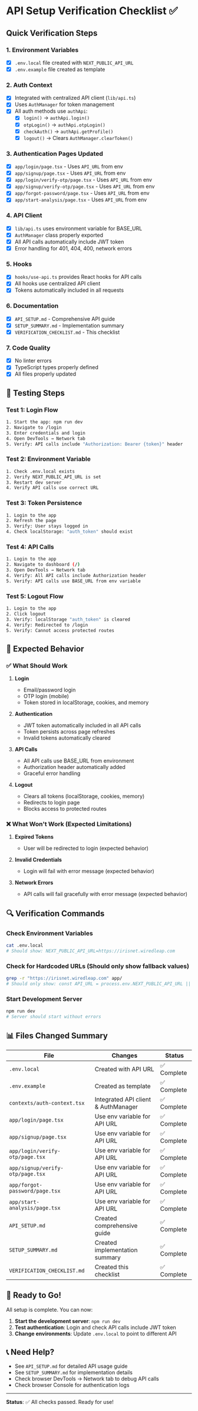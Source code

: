 # API Setup Verification Checklist ✅

## Quick Verification Steps

### 1. Environment Variables
- [x] `.env.local` file created with `NEXT_PUBLIC_API_URL`
- [x] `.env.example` file created as template

### 2. Auth Context
- [x] Integrated with centralized API client (`lib/api.ts`)
- [x] Uses `AuthManager` for token management
- [x] All auth methods use `authApi`:
  - [x] `login()` → `authApi.login()`
  - [x] `otpLogin()` → `authApi.otpLogin()`
  - [x] `checkAuth()` → `authApi.getProfile()`
  - [x] `logout()` → Clears `AuthManager.clearToken()`

### 3. Authentication Pages Updated
- [x] `app/login/page.tsx` - Uses `API_URL` from env
- [x] `app/signup/page.tsx` - Uses `API_URL` from env
- [x] `app/login/verify-otp/page.tsx` - Uses `API_URL` from env
- [x] `app/signup/verify-otp/page.tsx` - Uses `API_URL` from env
- [x] `app/forgot-password/page.tsx` - Uses `API_URL` from env
- [x] `app/start-analysis/page.tsx` - Uses `API_URL` from env

### 4. API Client
- [x] `lib/api.ts` uses environment variable for BASE_URL
- [x] `AuthManager` class properly exported
- [x] All API calls automatically include JWT token
- [x] Error handling for 401, 404, 400, network errors

### 5. Hooks
- [x] `hooks/use-api.ts` provides React hooks for API calls
- [x] All hooks use centralized API client
- [x] Tokens automatically included in all requests

### 6. Documentation
- [x] `API_SETUP.md` - Comprehensive API guide
- [x] `SETUP_SUMMARY.md` - Implementation summary
- [x] `VERIFICATION_CHECKLIST.md` - This checklist

### 7. Code Quality
- [x] No linter errors
- [x] TypeScript types properly defined
- [x] All files properly updated

## 🧪 Testing Steps

### Test 1: Login Flow
```bash
1. Start the app: npm run dev
2. Navigate to /login
3. Enter credentials and login
4. Open DevTools → Network tab
5. Verify: API calls include "Authorization: Bearer {token}" header
```

### Test 2: Environment Variable
```bash
1. Check .env.local exists
2. Verify NEXT_PUBLIC_API_URL is set
3. Restart dev server
4. Verify API calls use correct URL
```

### Test 3: Token Persistence
```bash
1. Login to the app
2. Refresh the page
3. Verify: User stays logged in
4. Check localStorage: "auth_token" should exist
```

### Test 4: API Calls
```bash
1. Login to the app
2. Navigate to dashboard (/)
3. Open DevTools → Network tab
4. Verify: All API calls include Authorization header
5. Verify: API calls use BASE_URL from env variable
```

### Test 5: Logout Flow
```bash
1. Login to the app
2. Click logout
3. Verify: localStorage "auth_token" is cleared
4. Verify: Redirected to /login
5. Verify: Cannot access protected routes
```

## 🎯 Expected Behavior

### ✅ What Should Work

1. **Login**
   - Email/password login
   - OTP login (mobile)
   - Token stored in localStorage, cookies, and memory

2. **Authentication**
   - JWT token automatically included in all API calls
   - Token persists across page refreshes
   - Invalid tokens automatically cleared

3. **API Calls**
   - All API calls use BASE_URL from environment
   - Authorization header automatically added
   - Graceful error handling

4. **Logout**
   - Clears all tokens (localStorage, cookies, memory)
   - Redirects to login page
   - Blocks access to protected routes

### ❌ What Won't Work (Expected Limitations)

1. **Expired Tokens**
   - User will be redirected to login (expected behavior)

2. **Invalid Credentials**
   - Login will fail with error message (expected behavior)

3. **Network Errors**
   - API calls will fail gracefully with error message (expected behavior)

## 🔍 Verification Commands

### Check Environment Variables
```bash
cat .env.local
# Should show: NEXT_PUBLIC_API_URL=https://irisnet.wiredleap.com
```

### Check for Hardcoded URLs (Should only show fallback values)
```bash
grep -r "https://irisnet.wiredleap.com" app/
# Should only show: const API_URL = process.env.NEXT_PUBLIC_API_URL || 'https://...'
```

### Start Development Server
```bash
npm run dev
# Server should start without errors
```

## 📊 Files Changed Summary

| File | Changes | Status |
|------|---------|--------|
| `.env.local` | Created with API URL | ✅ Complete |
| `.env.example` | Created as template | ✅ Complete |
| `contexts/auth-context.tsx` | Integrated API client & AuthManager | ✅ Complete |
| `app/login/page.tsx` | Use env variable for API URL | ✅ Complete |
| `app/signup/page.tsx` | Use env variable for API URL | ✅ Complete |
| `app/login/verify-otp/page.tsx` | Use env variable for API URL | ✅ Complete |
| `app/signup/verify-otp/page.tsx` | Use env variable for API URL | ✅ Complete |
| `app/forgot-password/page.tsx` | Use env variable for API URL | ✅ Complete |
| `app/start-analysis/page.tsx` | Use env variable for API URL | ✅ Complete |
| `API_SETUP.md` | Created comprehensive guide | ✅ Complete |
| `SETUP_SUMMARY.md` | Created implementation summary | ✅ Complete |
| `VERIFICATION_CHECKLIST.md` | Created this checklist | ✅ Complete |

## 🚀 Ready to Go!

All setup is complete. You can now:

1. **Start the development server**: `npm run dev`
2. **Test authentication**: Login and check API calls include JWT token
3. **Change environments**: Update `.env.local` to point to different API

## 📞 Need Help?

- See `API_SETUP.md` for detailed API usage guide
- See `SETUP_SUMMARY.md` for implementation details
- Check browser DevTools → Network tab to debug API calls
- Check browser Console for authentication logs

---

**Status**: ✅ All checks passed. Ready for use!


